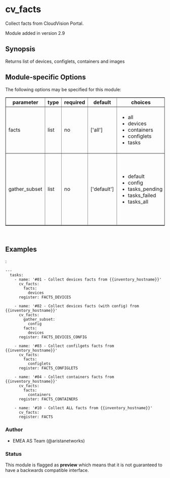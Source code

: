 # cv\_facts

Collect facts from CloudVision Portal.

Module added in version 2.9

<div class="contents" data-local="" data-depth="2">

</div>

## Synopsis

Returns list of devices, configlets, containers and images

## Module-specific Options

The following options may be specified for this module:

<table border=1 cellpadding=4>

<tr>
<th class="head">parameter</th>
<th class="head">type</th>
<th class="head">required</th>
<th class="head">default</th>
<th class="head">choices</th>
<th class="head">comments</th>
</tr>

<tr>
<td>facts<br/><div style="font-size: small;"></div></td>
<td>list</td>
<td>no</td>
<td>[&#x27;all&#x27;]</td>
<td><ul><li>all</li><li>devices</li><li>containers</li><li>configlets</li><li>tasks</li></ul></td>
<td>
    <div>List of facts to retrieve from CVP.</div>
    <div>By default, cv_facts returns facts for devices/configlets/containers/tasks</div>
    <div>Using this parameter allows user to limit scope to a subet of information.</div>
</td>
</tr>

<tr>
<td>gather_subset<br/><div style="font-size: small;"></div></td>
<td>list</td>
<td>no</td>
<td>[&#x27;default&#x27;]</td>
<td><ul><li>default</li><li>config</li><li>tasks_pending</li><li>tasks_failed</li><li>tasks_all</li></ul></td>
<td>
    <div>When supplied, this argument will restrict the facts collected</div>
    <div>to a given subset.  Possible values for this argument include</div>
    <div>all, hardware, config, and interfaces.  Can specify a list of</div>
    <div>values to include a larger subset.  Values can also be used</div>
    <div>with an initial <code><a class="reference internal" href="#!"><span class="std std-ref">!</span></a></code> to specify that a specific subset should</div>
    <div>not be collected.</div>
</td>
</tr>

</table>
</br>

## Examples

:

    ---
      tasks:
        - name: '#01 - Collect devices facts from {{inventory_hostname}}'
          cv_facts:
            facts:
              devices
          register: FACTS_DEVICES
    
        - name: '#02 - Collect devices facts (with config) from {{inventory_hostname}}'
          cv_facts:
            gather_subset:
              config
            facts:
              devices
          register: FACTS_DEVICES_CONFIG
    
        - name: '#03 - Collect confilgets facts from {{inventory_hostname}}'
          cv_facts:
            facts:
              configlets
          register: FACTS_CONFIGLETS
    
        - name: '#04 - Collect containers facts from {{inventory_hostname}}'
          cv_facts:
            facts:
              containers
          register: FACTS_CONTAINERS
    
        - name: '#10 - Collect ALL facts from {{inventory_hostname}}'
          cv_facts:
          register: FACTS

### Author

  - EMEA AS Team (@aristanetworks)

### Status

This module is flagged as **preview** which means that it is not
guaranteed to have a backwards compatible interface.
